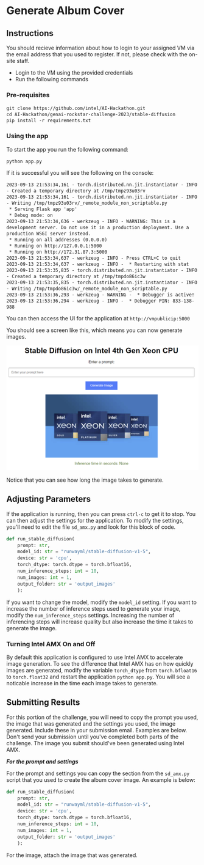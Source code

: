 # Generate Album Cover

## Instructions

You should recieve information about how to login to your assigned VM via the email address that you used to register. If not, please check with the on-site staff.

- Login to the VM using the provided credentials
- Run the following commands

### Pre-requisites

```shell
git clone https://github.com/intel/AI-Hackathon.git
cd AI-Hackathon/genai-rockstar-challenge-2023/stable-diffusion
pip install -r requirements.txt
```

### Using the app

To start the app you run the following command:

```shell
python app.py
```

If it is successful you will see the following on the console:

```shell
2023-09-13 21:53:34,161 - torch.distributed.nn.jit.instantiator - INFO - Created a temporary directory at /tmp/tmpz93u03rv
2023-09-13 21:53:34,161 - torch.distributed.nn.jit.instantiator - INFO - Writing /tmp/tmpz93u03rv/_remote_module_non_scriptable.py
 * Serving Flask app 'app'
 * Debug mode: on
2023-09-13 21:53:34,636 - werkzeug - INFO - WARNING: This is a development server. Do not use it in a production deployment. Use a production WSGI server instead.
 * Running on all addresses (0.0.0.0)
 * Running on http://127.0.0.1:5000
 * Running on http://172.31.87.3:5000
2023-09-13 21:53:34,637 - werkzeug - INFO - Press CTRL+C to quit
2023-09-13 21:53:34,637 - werkzeug - INFO -  * Restarting with stat
2023-09-13 21:53:35,835 - torch.distributed.nn.jit.instantiator - INFO - Created a temporary directory at /tmp/tmpdo86ic3w
2023-09-13 21:53:35,835 - torch.distributed.nn.jit.instantiator - INFO - Writing /tmp/tmpdo86ic3w/_remote_module_non_scriptable.py
2023-09-13 21:53:36,293 - werkzeug - WARNING -  * Debugger is active!
2023-09-13 21:53:36,294 - werkzeug - INFO -  * Debugger PIN: 833-138-988
```

You can then access the UI for the application at `http://vmpublicip:5000`

You should see a screen like this, which means you can now generate images.

![Initial Stable Diffusion Screen](images/initial-screen.png)

Notice that you can see how long the image takes to generate.

## Adjusting Parameters

If the application is running, then you can press `ctrl-c` to get it to stop. You can then adjust the settings for the application. To modify the settings, you'll need to edit the file `sd_amx.py` and look for this block of code.

```python
def run_stable_diffusion(
    prompt: str,
    model_id: str = "runwayml/stable-diffusion-v1-5",
    device: str = 'cpu',
    torch_dtype: torch.dtype = torch.bfloat16,
    num_inference_steps: int = 10,
    num_images: int = 1,
    output_folder: str = 'output_images'
    ):
```

If you want to change the model, modify the `model_id` setting. If you want to increase the number of inference steps used to generate your image, modify the `num_inference_steps` settings. Increasing the number of inferencing steps will increase quality but also increase the time it takes to generate the image.

### Turning Intel AMX On and Off

By default this application is configured to use Intel AMX to accelerate image generation. To see the difference that Intel AMX has on how quickly images are generated, modify the variable `torch_dtype` from `torch.bfloat16` to `torch.float32` and restart the application `python app.py`. You will see a noticable increase in the time each image takes to generate.

## Submitting Results

For this portion of the challenge, you will need to copy the prompt you used, the image that was generated and the settings you used, the image generated. Include these in your submission email. Examples are below. Don't send your submission until you've completed both parts of the challenge. The image you submit should've been generated using Intel AMX.

***For the prompt and settings***

For the prompt and settings you can copy the section from the `sd_amx.py` script that you used to create the album cover image. An example is below:

```python
def run_stable_diffusion(
    prompt: str,
    model_id: str = "runwayml/stable-diffusion-v1-5",
    device: str = 'cpu',
    torch_dtype: torch.dtype = torch.bfloat16,
    num_inference_steps: int = 10,
    num_images: int = 1,
    output_folder: str = 'output_images'
    ):
```

For the image, attach the image that was generated.
